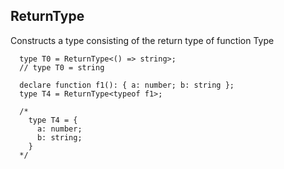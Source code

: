 ## ReturnType

Constructs a type consisting of the return type of function Type

```
  type T0 = ReturnType<() => string>;
  // type T0 = string

  declare function f1(): { a: number; b: string };
  type T4 = ReturnType<typeof f1>;

  /*
    type T4 = {
      a: number;
      b: string;
    }
  */
```
